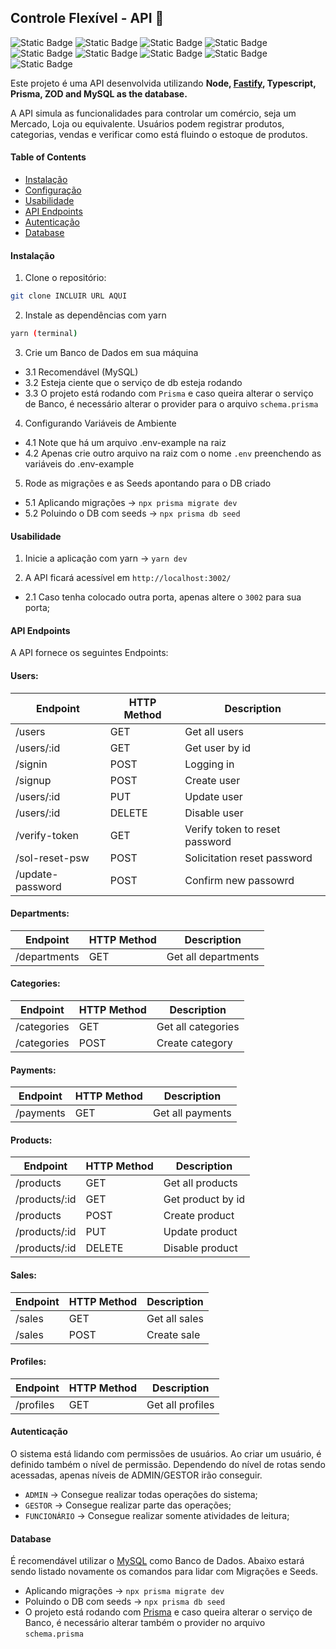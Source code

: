 ## Controle Flexível - API 🚀

![Static Badge](https://img.shields.io/badge/VISUAL%20STUDIO%20CODE-2490D1?style=for-the-badge&logo=visual-studio-code&logoColor=000000&labelColor=24A9FA)
![Static Badge](https://img.shields.io/badge/Node-0A9047?style=for-the-badge&logo=node.js&labelColor=black)
![Static Badge](https://img.shields.io/badge/yarn-0B80BB?style=for-the-badge&logo=yarn&logoColor=white&labelColor=0B80BB)
![Static Badge](https://img.shields.io/badge/fastify-000000?style=for-the-badge&logo=fastify&logoColor=white&labelColor=black)
![Static Badge](https://img.shields.io/badge/typescript-0B88F7?style=for-the-badge&logo=typescript&logoColor=0B88F7&labelColor=black)
![Static Badge](https://img.shields.io/badge/prisma-063E7C?style=for-the-badge&logo=prisma&logoColor=white&labelColor=black)
![Static Badge](https://img.shields.io/badge/MySQL-0B7FAA?style=for-the-badge&logo=mysql&logoColor=%23000&labelColor=orange)
![Static Badge](https://img.shields.io/badge/ZOD-0822A2?style=for-the-badge&logo=zod&logoColor=%23000&labelColor=1481FC)
![Static Badge](https://img.shields.io/badge/dotenv-D0D302?style=for-the-badge&logo=.env&logoColor=D0D302&labelColor=black)

Este projeto é uma API desenvolvida utilizando **Node, [Fastify](https://fastify.dev/), Typescript, Prisma, ZOD and MySQL as the database.** 

A API simula as funcionalidades para controlar um comércio, seja um Mercado, Loja ou equivalente. Usuários podem registrar produtos, categorias, vendas e verificar como está fluindo o estoque de produtos.

#### Table of Contents

- [Instalação](#instalação)
- [Configuração](#configuração)
- [Usabilidade](#usabilidade)
- [API Endpoints](#api-endpoints)
- [Autenticação](#autenticação)
- [Database](#database)

#### Instalação

1. Clone o repositório:

```bash
git clone INCLUIR URL AQUI
```

2. Instale as dependências com yarn

```bash
yarn (terminal)
```

3. Crie um Banco de Dados em sua máquina

  - 3.1 Recomendável (MySQL)
  - 3.2 Esteja ciente que o serviço de db esteja rodando
  - 3.3 O projeto está rodando com `Prisma` e caso queira alterar o serviço de Banco, é necessário alterar o provider para o arquivo `schema.prisma`

4. Configurando Variáveis de Ambiente

  - 4.1 Note que há um arquivo .env-example na raiz
  - 4.2 Apenas crie outro arquivo na raiz com o nome `.env` preenchendo as variáveis do .env-example

5. Rode as migrações e as Seeds apontando para o DB criado

  - 5.1 Aplicando migrações -> `npx prisma migrate dev`
  - 5.2 Poluindo o DB com seeds -> `npx prisma db seed`

#### Usabilidade

1. Inicie a aplicação com yarn -> `yarn dev`

2. A API ficará acessível em `http://localhost:3002/`
  - 2.1 Caso tenha colocado outra porta, apenas altere o `3002` para sua porta;

#### API Endpoints

A API fornece os seguintes Endpoints:

#### Users:

| Endpoint              | HTTP Method           | Description                    |
| --------------------- | --------------------- | ------------------------------ |
| /users                | GET                   | Get all users                  |
| /users/:id            | GET                   | Get user by id                 |
| /signin               | POST                  | Logging in                     |
| /signup               | POST                  | Create user                    |
| /users/:id            | PUT                   | Update user                    |
| /users/:id            | DELETE                | Disable user                   |
| /verify-token         | GET                   | Verify token to reset password |
| /sol-reset-psw        | POST                  | Solicitation reset password    |
| /update-password      | POST                  | Confirm new passowrd           |

#### Departments:

| Endpoint              | HTTP Method           | Description         |
| --------------------- | --------------------- | ------------------- |
| /departments          | GET                   | Get all departments |

#### Categories:

| Endpoint              | HTTP Method           | Description        |
| --------------------- | --------------------- | ------------------ |
| /categories           | GET                   | Get all categories |
| /categories           | POST                  | Create category    |

#### Payments:

| Endpoint              | HTTP Method           | Description        |
| --------------------- | --------------------- | ------------------ |
| /payments             | GET                   | Get all payments   |

#### Products:

| Endpoint              | HTTP Method           | Description                    |
| --------------------- | --------------------- | ------------------------------ |
| /products             | GET                   | Get all products               |
| /products/:id         | GET                   | Get product by id              |
| /products             | POST                  | Create product                 |
| /products/:id         | PUT                   | Update product                 |
| /products/:id         | DELETE                | Disable product                |

#### Sales:

| Endpoint              | HTTP Method           | Description        |
| --------------------- | --------------------- | ------------------ |
| /sales                | GET                   | Get all sales      |
| /sales                | POST                  | Create sale        |

#### Profiles:

| Endpoint              | HTTP Method           | Description        |
| --------------------- | --------------------- | ------------------ |
| /profiles             | GET                   | Get all profiles   |

#### Autenticação
O sistema está lidando com permissões de usuários. Ao criar um usuário, é definido também o nível de permissão. Dependendo do nível de rotas sendo acessadas, apenas níveis de ADMIN/GESTOR irão conseguir.

  - `ADMIN` -> Consegue realizar todas operações do sistema;
  - `GESTOR` -> Consegue realizar parte das operações;
  - `FUNCIONÁRIO` -> Consegue realizar somente atividades de leitura;

#### Database
É recomendável utilizar o [MySQL](https://www.mysql.com/) como Banco de Dados. Abaixo estará sendo listado novamente os comandos para lidar com Migrações e Seeds.

  - Aplicando migrações -> `npx prisma migrate dev`
  - Poluindo o DB com seeds -> `npx prisma db seed`
  - O projeto está rodando com [Prisma](https://www.prisma.io/) e caso queira alterar o serviço de Banco, é necessário alterar também o provider no arquivo `schema.prisma`